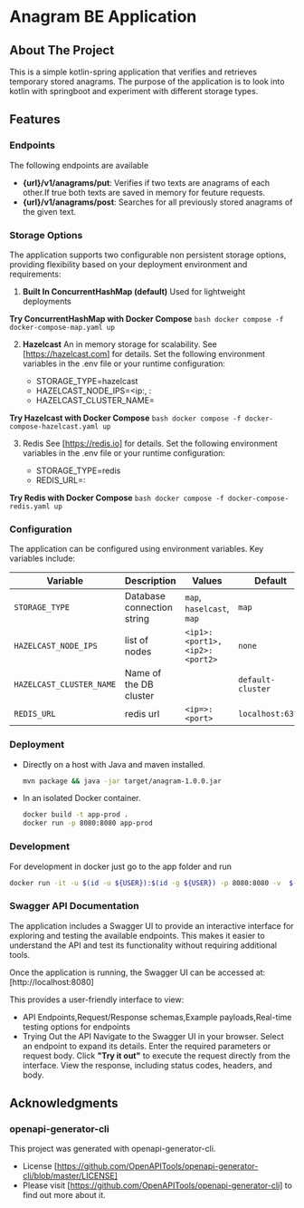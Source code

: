 
# Anagram BE Application

## About The Project
This is a simple kotlin-spring application that verifies and retrieves temporary stored anagrams.
The purpose of the application is to look into kotlin with springboot and experiment with different storage types.
 
## Features

### Endpoints
 The following endpoints are available 
  - **{url}/v1/anagrams/put**: Verifies if two texts are anagrams of each other.If true both texts are saved in memory for feuture requests.
  - **{url}/v1/anagrams/post**: Searches for all previously stored anagrams of the given text.

### Storage Options
The application supports two configurable non persistent storage options, providing flexibility based on your deployment environment and requirements:

1. **Built In ConcurrentHashMap (default)**
   Used for lightweight deployments 

  **Try ConcurrentHashMap with Docker Compose**
    ```bash
     docker compose -f docker-compose-map.yaml up
    ```  

2. **Hazelcast** 
   An in memory storage for scalability. 
   See [https://hazelcast.com] for details.
   Set the following environment variables in the .env file or your runtime configuration:

    - STORAGE_TYPE=hazelcast
    - HAZELCAST_NODE_IPS=<ip:<port>, <ip>:<port>
    - HAZELCAST_CLUSTER_NAME=<hazelcast-cluster-name>

  **Try Hazelcast with Docker Compose**
    ```bash
     docker compose -f docker-compose-hazelcast.yaml up
    ```   

3. Redis
   See [https://redis.io] for details.
   Set the following environment variables in the .env file or your runtime configuration:

    - STORAGE_TYPE=redis
    - REDIS_URL=<ip>:<port>

  **Try Redis with Docker Compose**
    ```bash
     docker compose -f docker-compose-redis.yaml up
    ```  

### Configuration
The application can be configured using environment variables. Key variables include:

| Variable                  | Description                   |Values                       | Default          |
|---------------------------|------------------------------------|------------------------|------------------|
| `STORAGE_TYPE`            | Database connection string    |`map`, `haselcast`, `map`    | `map`            |
| `HAZELCAST_NODE_IPS`      | list of nodes                 |`<ip1>:<port1>,<ip2>:<port2>`| `none`           |
| `HAZELCAST_CLUSTER_NAME`  | Name of the DB cluster        |                             | `default-cluster`|
| `REDIS_URL`               | redis url                     |      `<ip=>:<port>`         | `localhost:6379` |

### Deployment 

  - Directly on a host with Java and maven installed.
    ```bash
    mvn package && java -jar target/anagram-1.0.0.jar
    ```

  - In an isolated Docker container.
    ```bash
    docker build -t app-prod .
    docker run -p 8080:8080 app-prod
    ```
 
### Development 

For development in docker just go to the app folder and run
```bash
docker run -it -u $(id -u ${USER}):$(id -g ${USER}) -p 8080:8080 -v  $(pwd):/app maven:3.9.9-eclipse-temurin-21 bash
```

### Swagger API Documentation

The application includes a Swagger UI to provide an interactive interface for exploring and testing the available endpoints. 
This makes it easier to understand the API and test its functionality without requiring additional tools.


Once the application is running, the Swagger UI can be accessed at:  [http://localhost:8080]

This provides a user-friendly interface to view:

- API Endpoints,Request/Response schemas,Example payloads,Real-time testing options for endpoints
- Trying Out the API
    Navigate to the Swagger UI in your browser.
    Select an endpoint to expand its details.
    Enter the required parameters or request body.
    Click **"Try it out"** to execute the request directly from the interface.
    View the response, including status codes, headers, and body.
 
## Acknowledgments

### openapi-generator-cli
This project was generated with openapi-generator-cli. 
 - License  [https://github.com/OpenAPITools/openapi-generator-cli/blob/master/LICENSE]
 - Please visit [https://github.com/OpenAPITools/openapi-generator-cli] to find out more about it.



 